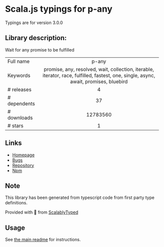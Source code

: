 
# Scala.js typings for p-any

Typings are for version 3.0.0

## Library description:
Wait for any promise to be fulfilled

|                    |                 |
| ------------------ | :-------------: |
| Full name          | p-any |
| Keywords           | promise, any, resolved, wait, collection, iterable, iterator, race, fulfilled, fastest, one, single, async, await, promises, bluebird |
| # releases         | 4 |
| # dependents       | 37 |
| # downloads        | 12783560 |
| # stars            | 1 |

## Links
- [Homepage](https://github.com/sindresorhus/p-any#readme)
- [Bugs](https://github.com/sindresorhus/p-any/issues)
- [Repository](https://github.com/sindresorhus/p-any)
- [Npm](https://www.npmjs.com/package/p-any)
    


## Note
This library has been generated from typescript code from first party type definitions.

Provided with :purple_heart: from [ScalablyTyped](https://github.com/oyvindberg/ScalablyTyped)

## Usage
See [the main readme](../../readme.md) for instructions.


